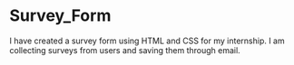 # Survey_Form
I have created a survey form using HTML and CSS for my internship.
I am collecting surveys from users and saving them through email.
